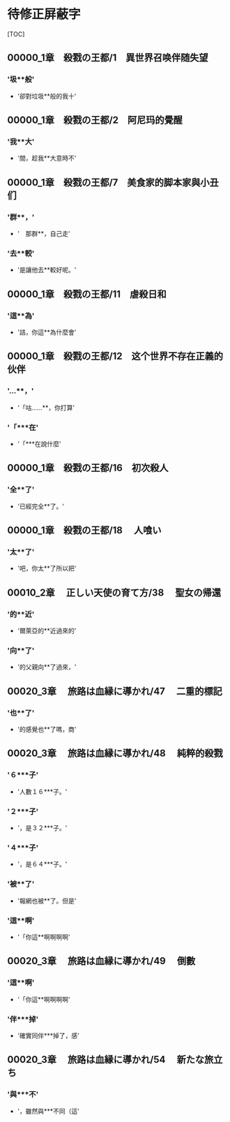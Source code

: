 # 待修正屏蔽字

[TOC]

## 00000_1章　殺戮の王都/1　異世界召唤伴随失望

### '圾**般'

- '卻對垃圾**般的我十'


## 00000_1章　殺戮の王都/2　阿尼玛的覺醒

### '我**大'

- '間，趁我**大意時不'


## 00000_1章　殺戮の王都/7　美食家的脚本家與小丑们

### '群**，'

- '　那群**，自己走'

### '去**較'

- '是讓他去**較好呢。'


## 00000_1章　殺戮の王都/11　虐殺日和

### '這**為'

- '詰，你這**為什麼會'


## 00000_1章　殺戮の王都/12　这个世界不存在正義的伙伴

### '…**，'

- '「咕……**，你打算'

### '「***在'

- '「***在說什麼'


## 00000_1章　殺戮の王都/16　初次殺人

### '全**了'

- '已經完全**了。'


## 00000_1章　殺戮の王都/18 　人喰い

### '太**了'

- '吧，你太**了所以把'


## 00010_2章 　正しい天使の育て方/38 　聖女の帰還

### '的**近'

- '爾萊亞的**近過來的'

### '向**了'

- '的父親向**了過來，'


## 00020_3章 　旅路は血縁に導かれ/47 　二重的標記

### '也**了'

- '的感覺也**了嗎，商'


## 00020_3章 　旅路は血縁に導かれ/48 　純粹的殺戮

### '６***子'

- '人數１６***子。'

### '２***子'

- '，是３２***子。'

### '４***子'

- '，是６４***子。'

### '被**了'

- '報網也被**了。但是'

### '這**啊'

- '「你這**啊啊啊啊'


## 00020_3章 　旅路は血縁に導かれ/49 　倒數

### '這**啊'

- '「你這**啊啊啊啊'

### '伴***掉'

- '確實同伴***掉了，感'


## 00020_3章 　旅路は血縁に導かれ/54 　新たな旅立ち

### '與***不'

- '，雖然與***不同（這'
